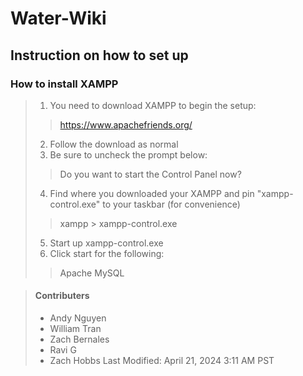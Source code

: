 # Water-Wiki

## Instruction on how to set up

### How to install XAMPP

> 1. You need to download XAMPP to begin the setup:
>
>> https://www.apachefriends.org/
>
> 2. Follow the download as normal
> 3. Be sure to uncheck the prompt below:
>> Do you want to start the Control Panel now?
>
> 4. Find where you downloaded your XAMPP and pin "xampp-control.exe" to your taskbar (for convenience)
>> xampp > xampp-control.exe
>
> 5. Start up xampp-control.exe
> 6. Click start for the following:
>> Apache
>> MySQL

> #### Contributers
>
> - Andy Nguyen
> - William Tran
> - Zach Bernales
> - Ravi G
> - Zach Hobbs
>  Last Modified: April 21, 2024 3:11 AM PST
